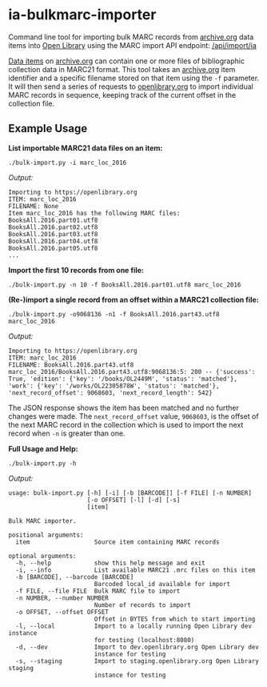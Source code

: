 # ia-bulkmarc-importer

Command line tool for importing bulk MARC records from [archive.org](https://archive.org) data items into [Open Library](https://openlibrary.org)
using the MARC import API endpoint: [/api/import/ia](https://github.com/internetarchive/openlibrary/wiki/Endpoints#import-by-archiveorg-reference)

[Data items](https://archive.org/details/ol_data) on [archive.org](https://archive.org) can contain one or more files
of bibliographic collection data in MARC21 format. This tool takes an [archive.org](https://archive.org) item identifier and a specific filename
stored on that item using the `-f` parameter. It will then send a series of requests to [openlibrary.org](https://openlibrary.org)
to import individual MARC records in sequence, keeping track of the current offset in the collection file.

## Example Usage

**List importable MARC21 data files on an item:**

    ./bulk-import.py -i marc_loc_2016

*Output:*
```
Importing to https://openlibrary.org
ITEM: marc_loc_2016
FILENAME: None
Item marc_loc_2016 has the following MARC files:
BooksAll.2016.part01.utf8
BooksAll.2016.part02.utf8
BooksAll.2016.part03.utf8
BooksAll.2016.part04.utf8
BooksAll.2016.part05.utf8
...
```

**Import the first 10 records from one file:**

    ./bulk-import.py -n 10 -f BooksAll.2016.part01.utf8 marc_loc_2016

**(Re-)import a single record from an offset within a MARC21 collection file:**

    ./bulk-import.py -o9068136 -n1 -f BooksAll.2016.part43.utf8 marc_loc_2016

*Output:*
```
Importing to https://openlibrary.org
ITEM: marc_loc_2016
FILENAME: BooksAll.2016.part43.utf8
marc_loc_2016/BooksAll.2016.part43.utf8:9068136:5: 200 -- {'success': True, 'edition': {'key': '/books/OL2449M', 'status': 'matched'}, 'work': {'key': '/works/OL22305878W', 'status': 'matched'}, 'next_record_offset': 9068603, 'next_record_length': 542}
```

The JSON response shows the item has been matched and no further changes were made. The `next_record_offset` value, `9068603`, is the offset of the next MARC record in the collection which is used to import the next record when `-n` is greater than one.

**Full Usage and Help:**

    ./bulk-import.py -h

*Output:*
```
usage: bulk-import.py [-h] [-i] [-b [BARCODE]] [-f FILE] [-n NUMBER]
                      [-o OFFSET] [-l] [-d] [-s]
                      [item]

Bulk MARC importer.

positional arguments:
  item                  Source item containing MARC records

optional arguments:
  -h, --help            show this help message and exit
  -i, --info            List available MARC21 .mrc files on this item
  -b [BARCODE], --barcode [BARCODE]
                        Barcoded local_id available for import
  -f FILE, --file FILE  Bulk MARC file to import
  -n NUMBER, --number NUMBER
                        Number of records to import
  -o OFFSET, --offset OFFSET
                        Offset in BYTES from which to start importing
  -l, --local           Import to a locally running Open Library dev instance
                        for testing (localhost:8080)
  -d, --dev             Import to dev.openlibrary.org Open Library dev
                        instance for testing
  -s, --staging         Import to staging.openlibrary.org Open Library staging
                        instance for testing
```

